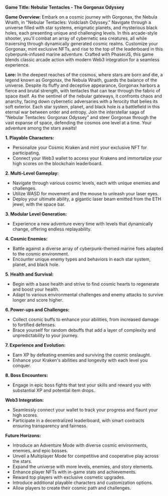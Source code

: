 **Game Title: Nebular Tentacles - The Gorgonax Odyssey**

**Game Overview:**
Embark on a cosmic journey with Gorgonax, the Nebula Wraith, in "Nebular Tentacles: Voidclash Odyssey." Navigate through a universe filled with star systems, enigmatic planets, and mysterious black holes, each presenting unique and challenging levels. In this arcade-style shooter, you'll combat an array of cybernetic sea creatures, all while traversing through dynamically generated cosmic realms. Customize your Gorgonax, mint exclusive NFTs, and rise to the top of the leaderboard in this cyberpunk-infused marine adventure. Crafted with PhaserJS, this game blends classic arcade action with modern Web3 integration for a seamless experience.

**Lore:**
In the deepest reaches of the cosmos, where stars are born and die, a legend known as Gorgonax, the Nebula Wraith, guards the balance of the universe. Despite its fluffy and deceptive appearance, Gorgonax harbors a fierce and brutal strength, with tentacles that can tear through the fabric of space itself. As the sentinel of the nebular gateways, it confronts chaos and anarchy, facing down cybernetic adversaries with a ferocity that belies its soft exterior. Each star system, planet, and black hole is a battlefield in this eternal war between order and entropy.
Join the interstellar saga of "Nebular Tentacles: Gorgonax Odyssey" and steer Gorgonax through the vast expanse of space, defending the cosmos one level at a time. Your adventure among the stars awaits!

**1. Playable Characters:**
- Personalize your Cosmic Kraken and mint your exclusive NFT for participating.
- Connect your Web3 wallet to access your Krakens and immortalize your high scores on the blockchain leaderboard.

**2. Multi-Level Gameplay:**
- Navigate through various cosmic levels, each with unique enemies and challenges.
- Utilize WASD for movement and the mouse to unleash your laser eyes.
- Deploy your ultimate ability, a gigantic laser beam emitted from the ETH jewel, with the space bar.

**3. Modular Level Generation:**
- Experience a new adventure every time with levels that dynamically change, offering endless replayability.

**4. Cosmic Enemies:**
- Battle against a diverse array of cyberpunk-themed marine foes adapted to the cosmic environment.
- Encounter unique enemy types and behaviors in each star system, planet, and black hole.

**5. Health and Survival:**
- Begin with a base health and strive to find cosmic hearts to regenerate and boost your health.
- Adapt to various environmental challenges and enemy attacks to survive longer and score higher.

**6. Power-ups and Challenges:**
- Collect cosmic buffs to enhance your abilities, from increased damage to fortified defenses.
- Brace yourself for random debuffs that add a layer of complexity and unpredictability to your journey.

**7. Experience and Evolution:**
- Earn XP by defeating enemies and surviving the cosmic onslaught.
- Enhance your Kraken's abilities and longevity with each level you conquer.

**8. Boss Encounters:**
- Engage in epic boss fights that test your skills and reward you with substantial XP and potential item drops.

**Web3 Integration:**
- Seamlessly connect your wallet to track your progress and flaunt your high scores.
- Participate in a decentralized leaderboard, with smart contracts ensuring transparency and fairness.

**Future Horizons:**
- Introduce an Adventure Mode with diverse cosmic environments, enemies, and epic bosses.
- Unveil a Multiplayer Mode for competitive and cooperative play across the stars.
- Expand the universe with more levels, enemies, and story elements.
- Enhance player NFTs with in-game stats and achievements.
- Reward top players with exclusive cosmetic upgrades.
- Introduce additional playable characters and customization options.
- Allow players to create their cosmic path and challenges.

